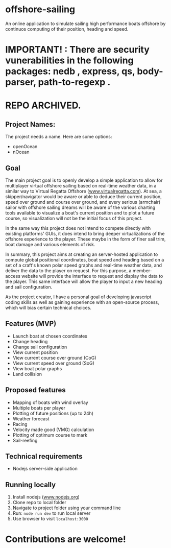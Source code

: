 # offshore-sailing
An online application to simulate sailing high performance boats offshore by continuos computing of their position, heading and speed.

# IMPORTANT! : There are security vunerabilities in the following packages:  nedb ,  express, qs,  body-parser,  path-to-regexp .

# REPO ARCHIVED.

## Project Names: ##

The project needs a name. Here are some options:

* openOcean
* nOcean

## Goal ##

The main project goal is to openly develop a simple application to allow for multiplayer virtual offshore sailing based on real-time weather data, in a similar way to Virtual Regatta Offshore (www.virtualregatta.com). At sea, a skipper/navigator would be aware or able to deduce their current position, speed over ground and course over ground, and every serious (armchair) sailor with offshore sailing dreams will be aware of the various charting tools available to visualize a boat's current position and to plot a future course, so visualization will not be the initial focus of this project. 

In the same way this project does not intend to compete directly with existing platforms' GUIs, it does intend to bring deeper virtualizations of the offshore experience to the player. These maybe in the form of finer sail trim, boat damage and various elements of risk.

In summary, this project aims at creating an server-hosted application to compute global positional coordinates, boat speed and heading based on a set of a craft's known polar speed graphs and real-time weather data, and deliver the data to the player on request. For this purpose, a member-access website will provide the interface to request and display the data to the player. This same interface will allow the player to input a new heading and sail configuration.

As the project creator, I have a personal goal of developing javascript coding skills as well as gaining experience with an open-source process, which will bias certain technical choices.

## Features (MVP) ##

* Launch boat at chosen coordinates
* Change heading
* Change sail configuration
* View current position
* View current course over ground (CoG)
* View current speed over ground (SoG)
* View boat polar graphs
* Land collision

## Proposed features ##

* Mapping of boats with wind overlay
* Multiple boats per player
* Plotting of future positions (up to 24h)
* Weather forecast
* Racing
* Velocity made good (VMG) calculation
* Plotting of optimum course to mark
* Sail-reefing

## Technical requirements ##

* Nodejs server-side application

## Running locally

1. Install nodejs (www.nodejs.org)
2. Clone repo to local folder
3. Navigate to project folder using your command line
4. Run: `node run dev` to run local server
5. Use browser to visit `localhost:3000`

# Contributions are welcome! #


